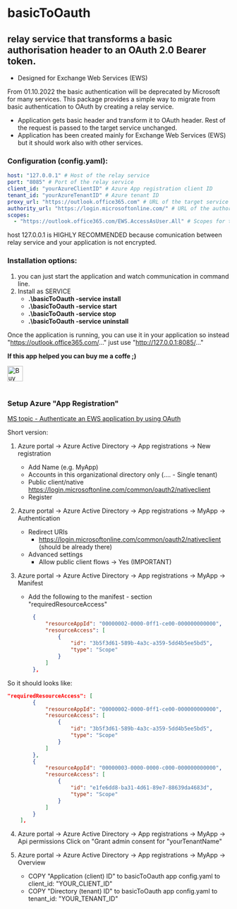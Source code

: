 # basicToOauth 

## relay service that transforms a basic authorisation header to an OAuth 2.0 Bearer token. 
- Designed for Exchange Web Services (EWS)


From 01.10.2022 the basic authentication will be deprecated by Microsoft for many services. 
This package provides a simple way to migrate from basic authentication to OAuth by creating a relay service.

- Application gets basic header and transform it to OAuth header. Rest of the request is passed to the target service unchanged.
- Application has been created mainly for Exchange Web Services (EWS) but it should work also with other services.

### Configuration (config.yaml):
```YAML
host: "127.0.0.1" # Host of the relay service
port: "8085" # Port of the relay service
client_id: "yourAzureClientID" # Azure App registration client ID
tenant_id: "yourAzureTenantID" # Azure tenant ID
proxy_url: "https://outlook.office365.com" # URL of the target service
authority_url: "https://login.microsoftonline.com/" # URL of the authority service
scopes:
  - "https://outlook.office365.com/EWS.AccessAsUser.All" # Scopes for the target service
```
host 127.0.0.1 is HIGHLY RECOMMENDED because comunication between relay service and your application is not encrypted.


### Installation options:
1. you can just start the application and watch communication in command line.
2. Install as SERVICE 
    - **.\basicToOauth -service install**
    - **.\basicToOauth -service start**
    - **.\basicToOauth -service stop**
    - **.\basicToOauth -service uninstall**

Once the application is running, you can use it in your application so instead "https://outlook.office365.com/..." just use "http://127.0.0.1:8085/..."

**If this app helped you can buy me a coffe ;)**

<a href='https://ko-fi.com/mmalcek' target='_blank'>
	<img height='25' style='border:0px;height:35px;' src='https://az743702.vo.msecnd.net/cdn/kofi3.png?v=0' border='0' alt='Buy Me a Coffee at ko-fi.com' />
</a>
<br />
<br />

### Setup Azure "App Registration"
[MS topic - Authenticate an EWS application by using OAuth](https://learn.microsoft.com/en-us/exchange/client-developer/exchange-web-services/how-to-authenticate-an-ews-application-by-using-oauth)

Short version:
1. Azure portal -> Azure Active Directory -> App registrations -> New registration
    - Add Name (e.g. MyApp)
    - Accounts in this organizational directory only (.... - Single tenant)
    - Public client/native https://login.microsoftonline.com/common/oauth2/nativeclient
    - Register

2. Azure portal -> Azure Active Directory -> App registrations -> MyApp -> Authentication
    - Redirect URIs
        - https://login.microsoftonline.com/common/oauth2/nativeclient (should be already there)
    - Advanced settings 
        - Allow public client flows -> Yes (IMPORTANT)

3. Azure portal -> Azure Active Directory -> App registrations -> MyApp -> Manifest
    - Add the following to the manifest - section "requiredResourceAccess"
```JSON
		{
			"resourceAppId": "00000002-0000-0ff1-ce00-000000000000",
			"resourceAccess": [
				{
					"id": "3b5f3d61-589b-4a3c-a359-5dd4b5ee5bd5",
					"type": "Scope"
				}
			]
		},

```
So it should looks like:        
```JSON
"requiredResourceAccess": [
		{
			"resourceAppId": "00000002-0000-0ff1-ce00-000000000000",
			"resourceAccess": [
				{
					"id": "3b5f3d61-589b-4a3c-a359-5dd4b5ee5bd5",
					"type": "Scope"
				}
			]
		},
		{
			"resourceAppId": "00000003-0000-0000-c000-000000000000",
			"resourceAccess": [
				{
					"id": "e1fe6dd8-ba31-4d61-89e7-88639da4683d",
					"type": "Scope"
				}
			]
		}
	],
```

4. Azure portal -> Azure Active Directory -> App registrations -> MyApp -> Api permissions
    Click on "Grant admin consent for "yourTenantName"

5. Azure portal -> Azure Active Directory -> App registrations -> MyApp -> Overview
    - COPY "Application (client) ID" to basicToOauth app config.yaml to client_id: "YOUR_CLIENT_ID"
    - COPY "Directory (tenant) ID" to basicToOauth app config.yaml to tenant_id: "YOUR_TENANT_ID"
